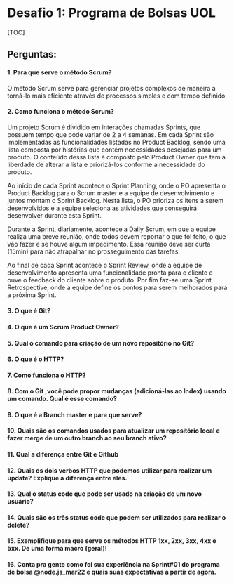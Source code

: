 # Desafio 1: Programa de Bolsas UOL
[TOC]

## Perguntas:

#### 1. Para que serve o método Scrum?

O método Scrum serve para gerenciar projetos complexos de maneira a torná-lo mais eficiente através de processos simples e com tempo definido.

#### 2. Como funciona o método Scrum?

Um projeto Scrum é dividido em interações chamadas Sprints, que possuem tempo que pode variar de 2 a 4 semanas. Em cada Sprint são implementadas as funcionalidades listadas no Product Backlog, sendo uma lista composta por histórias que contêm necessidades desejadas para um produto. O conteúdo dessa lista é composto pelo Product Owner que tem a liberdade de alterar a lista e priorizá-los conforme a necessidade do produto.

Ao início de cada Sprint acontece o Sprint Planning, onde o PO apresenta o Product Backlog para o Scrum master e a equipe de desenvolvimento e juntos montam o Sprint Backlog. Nesta lista, o PO prioriza os itens a serem desenvolvidos e a equipe seleciona as atividades que conseguirá desenvolver durante esta Sprint.

Durante a Sprint, diariamente, acontece a Daily Scrum, em que a equipe realiza uma breve reunião, onde todos devem reportar o que foi feito, o que vão fazer e se houve algum impedimento. Essa reunião deve ser curta (15min) para não atrapalhar no prosseguimento das tarefas.

Ao final de cada Sprint acontece o Sprint Review, onde a equipe de desenvolvimento apresenta uma funcionalidade pronta para o cliente e ouve o feedback do cliente sobre o produto. Por fim faz-se uma Sprint Retrospective, onde a equipe define os pontos para serem melhorados para a próxima Sprint.

#### 3. O que é Git?

#### 4. O que é um Scrum Product Owner?

#### 5. Qual o comando para criação de um novo repositório no Git?

#### 6. O que é o HTTP?

#### 7. Como funciona o HTTP?

#### 8. Com o Git ,você pode propor mudanças (adicioná-las ao Index) usando um comando. Qual é esse comando?

#### 9. O que é a Branch master e para que serve?

#### 10. Quais são os comandos usados para atualizar um repositório local e fazer merge de um outro branch ao seu branch ativo?

#### 11. Qual a diferença entre Git e Github

#### 12. Quais os dois verbos HTTP que podemos utilizar para realizar um update? Explique a diferença entre eles.

#### 13. Qual o status code que pode ser usado na criação de um novo usuário?

#### 14. Quais são os três status code que podem ser utilizados para realizar o delete?

#### 15. Exemplifique para que serve os métodos HTTP 1xx, 2xx, 3xx, 4xx e 5xx. De uma forma macro (geral)!

#### 16. Conta pra gente como foi sua experiência na Sprint#01 do programa de bolsa @node.js_mar22 e quais suas expectativas a partir de agora.
